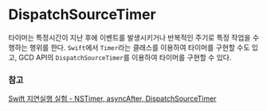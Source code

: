 # DispatchSourceTimer
타이머는 특정시간이 지난 후에 이벤트를 발생시키거나 반복적인 주기로 특정 작업을 수행하는 행위를 한다. `Swift`에서 `Timer`라는 클래스를 이용하여 타이머를 구현할 수도 있고, GCD API의 `DispatchSourceTimer`를 이용하여 타이머를 구현할 수 있다. 

### 참고
[Swift 지연실행 실험 - NSTimer, asyncAfter, DispatchSourceTimer](https://songios.tistory.com/30)